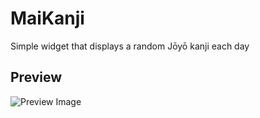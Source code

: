 # MaiKanji
Simple widget that displays a random Jōyō kanji each day
## Preview
![Preview Image](https://images-wixmp-ed30a86b8c4ca887773594c2.wixmp.com/i/c640d3c9-1bf0-4535-bf83-95e47b14fb5a/df9l99e-3bd6d301-e1c8-4961-94ed-3a2c826fdade.png)

